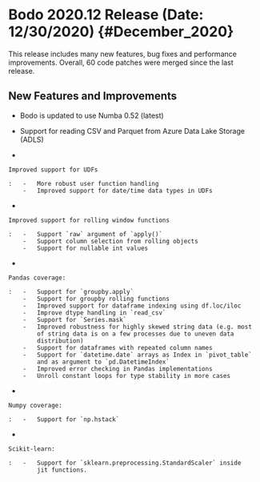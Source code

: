 # Bodo 2020.12 Release (Date: 12/30/2020) {#December_2020}

This release includes many new features, bug fixes and performance
improvements. Overall, 60 code patches were merged since the last
release.

## New Features and Improvements

- Bodo is updated to use Numba 0.52 (latest)

- Support for reading CSV and Parquet from Azure Data Lake Storage
  (ADLS)

-

```
Improved support for UDFs

:   -   More robust user function handling
    -   Improved support for date/time data types in UDFs
```

-

```
Improved support for rolling window functions

:   -   Support `raw` argument of `apply()`
    -   Support column selection from rolling objects
    -   Support for nullable int values
```

-

```
Pandas coverage:

:   -   Support for `groupby.apply`
    -   Support for groupby rolling functions
    -   Improved support for dataframe indexing using df.loc/iloc
    -   Improve dtype handling in `read_csv`
    -   Support for `Series.mask`
    -   Improved robustness for highly skewed string data (e.g. most
        of string data is on a few processes due to uneven data
        distribution)
    -   Support for dataframes with repeated column names
    -   Support for `datetime.date` arrays as Index in `pivot_table`
        and as argument to `pd.DatetimeIndex`
    -   Improved error checking in Pandas implementations
    -   Unroll constant loops for type stability in more cases
```

-

```
Numpy coverage:

:   -   Support for `np.hstack`
```

-

```
Scikit-learn:

:   -   Support for `sklearn.preprocessing.StandardScaler` inside
        jit functions.
```
